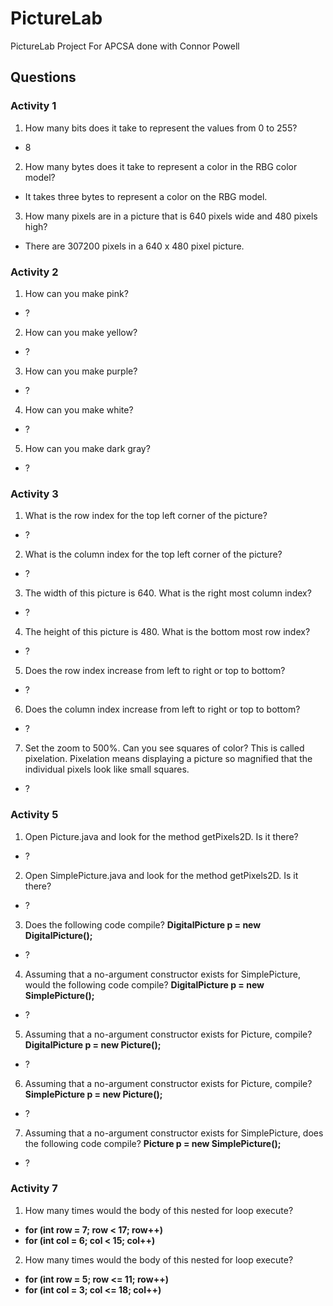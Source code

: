 # PictureLab
PictureLab Project For APCSA done with Connor Powell
## Questions
### Activity 1
1. How many bits does it take to represent the values from 0 to 255?
- 8
2. How many bytes does it take to represent a color in the RBG color model?
- It takes three bytes to represent a color on the RBG model.
3. How many pixels are in a picture that is 640 pixels wide and 480 pixels high?
- There are 307200 pixels in a 640 x 480 pixel picture.
### Activity 2
1. How can you make pink?
- ?
2. How can you make yellow?
- ?
3. How can you make purple?
- ?
4. How can you make white?
- ?
5. How can you make dark gray?
- ?
### Activity 3
1. What is the row index for the top left corner of the picture?
- ?
2. What is the column index for the top left corner of the picture?
- ?
3. The width of this picture is 640. What is the right most column index?
- ?
4. The height of this picture is 480. What is the bottom most row index?
- ?
5. Does the row index increase from left to right or top to bottom?
- ?
6. Does the column index increase from left to right or top to bottom?
- ?
7. Set the zoom to 500%. Can you see squares of color? This is called pixelation. Pixelation means
displaying a picture so magnified that the individual pixels look like small squares.
- ?
### Activity 5
1. Open Picture.java and look for the method getPixels2D. Is it there?
- ?
2. Open SimplePicture.java and look for the method getPixels2D. Is it there?
- ?
3. Does the following code compile?
**DigitalPicture p = new DigitalPicture();**
- ?
4. Assuming that a no-argument constructor exists for SimplePicture, would the following
code compile?
**DigitalPicture p = new SimplePicture();**
- ?
5. Assuming that a no-argument constructor exists for Picture,
compile?
**DigitalPicture p = new Picture();**
- ?
6. Assuming that a no-argument constructor exists for Picture,
compile?
**SimplePicture p = new Picture();**
- ?
7. Assuming that a no-argument constructor exists for SimplePicture, does the following
code compile?
**Picture p = new SimplePicture();**
- ?
### Activity 7
1. How many times would the body of this nested for loop execute?
- **for (int row = 7; row < 17; row++)**
- **for (int col = 6; col < 15; col++)**
2. How many times would the body of this nested for loop execute?
- **for (int row = 5; row <= 11; row++)**
- **for (int col = 3; col <= 18; col++)**
